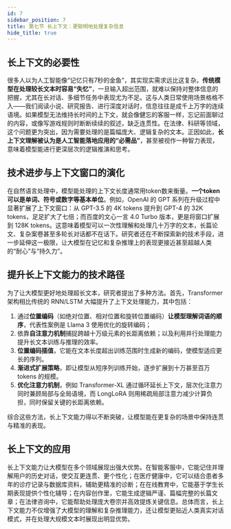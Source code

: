 ```yaml
---
id: 7
sidebar_position: 7
title: 第七节 长上下文：更聪明地处理复杂信息
hide_title: true
---
```


## 长上下文的必要性
很多人以为人工智能像“记忆只有7秒的金鱼”，其实现实需求远比这复杂。**传统模型在处理较长文本时容易“失忆”**，一旦输入超出范围，就难以保持对整体信息的把握，尤其在长对话、多细节任务中表现尤为不足。这与人类日常使用场景格格不入——我们阅读小说、研究报告、进行深度对话时，信息往往是成千上万字的连续语境。如果模型无法维持长时间的上下文，就会像健忘的客服一样，忘记前面聊过的内容，或像写游戏规则时断断续续的叙述，缺乏连贯性。在法律、科研等领域，这个问题更为突出，因为需要处理的是篇幅庞大、逻辑复杂的文本。正因如此，**长上下文理解被认为是人工智能落地应用的“必需品”**，甚至被视作一种智力表现，意味着模型能进行更深层次的逻辑推演和思考。

## 技术进步与上下文窗口的演化
在自然语言处理中，模型能处理的上下文长度通常用token数来衡量。**一个token可以是单词、符号或数字等基本单位**。例如，OpenAI 的 GPT 系列在升级过程中显著扩展了上下文窗口：从 GPT-3.5 的 4K tokens 提升到 GPT-4 的 32K tokens，足足扩大了七倍；而百度的文心一言 4.0 Turbo 版本，更是将窗口扩展到 128K tokens。这意味着模型可以一次性理解和处理几十万字的文本，长篇论文、复杂案卷甚至多轮长对话都不在话下。研究者还在不断探索新的技术手段，进一步延伸这一极限，让大模型在记忆和复杂推理上的表现更接近甚至超越人类的“耐心”与“持久力”。

## 提升长上下文能力的技术路径
为了让大模型更好地处理超长文本，研究者提出了多种方法。首先，Transformer 架构相比传统的 RNN/LSTM 大幅提升了上下文处理能力，其中包括：
1. 通过**位置编码**（如绝对位置、相对位置和旋转位置编码）**让模型理解词语的顺序**，代表性案例是 Llama 3 使用优化的旋转编码；
2. 依靠**自注意力机制**捕捉跨越十万级元素的长距离依赖；以及利用并行处理能力提升长文本训练与推理的效率。
3. **位置编码插值**，它能在文本长度超出训练范围时生成新的编码，使模型适应更长的序列。
4. **渐进式扩展策略**，即让模型从短序列训练开始，逐步扩展到十万甚至百万 tokens 的规模。
5. **优化注意力机制**，例如 Transformer-XL 通过循环延长上下文，层次化注意力同时兼顾局部与全局语境，而 LongLoRA 则用稀疏局部注意力减少计算负担，同时保留关键的长距离依赖。

综合这些方法，长上下文能力得以不断突破，让模型能在更复杂的场景中保持连贯与精准的表现。

## 长上下文的应用
长上下文能力让大模型在多个领域展现出强大优势。在智能客服中，它能记住并理解用户的历史对话，使交互更连贯、更个性化；在医疗健康中，它可以结合患者多年的诊疗记录与数据库资料，辅助更精准的诊断；在在线教育中，它能基于学生长期表现提供个性化辅导；在内容创作里，它能生成逻辑严谨、篇幅完整的长篇文章；在法律咨询中，它能帮助处理庞大卷宗并高效提炼关键信息。总体而言，长上下文能力不仅增强了大模型的理解和复杂推理能力，还让模型更贴近人类真实对话模式，并在处理大规模文本时展现出明显优势。